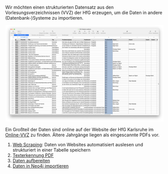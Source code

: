 Wir möchten einen strukturierten Datensatz aus den Vorlesungsverzeichnissen (VVZ) der HfG erzeugen, um die Daten in andere (Datenbank-)Systeme zu importieren. 

![](liste-1.jpg)

Ein Großteil der Daten sind online auf der Website der HfG Karlsruhe im [Online-VVZ](https://www.hfg-karlsruhe.de/vorlesungsverzeichnis/) zu finden. Ältere Jahrgänge liegen als eingescannte PDFs vor. 

1. [Web Scraping](1-Web-Scraping/): Daten von Websites automatisiert auslesen und strukturiert in einer Tabelle speichern
2. [Texterkennung PDF](2-Texterkennung-PDF/)
3. [Daten aufbereiten](3-Daten-aufbereiten/)
4. [Daten in Neo4j importieren](4-Daten-in-Neo4j-importieren)


